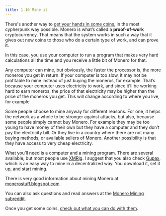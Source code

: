 ```yaml
---
title: 1.10 Mine it
---
```

There's another way to [get your hands in some coins](1.06-getting_monero.md), in the most cypherpunk way possible. Monero is what’s called a **proof-of-work** cryptocurrency. That means that the system works in such a way that it gives out new coins to those who do a certain type of work, and can prove it.

In this case, you use your computer to run a program that makes very hard calculations all the time and you receive a little bit of Monero for that.

Any computer can mine, but obviously, the faster the processor is, the more moneros you get in return. If your computer is too slow, it may not be profitable to mine instead of just buying the moneros, for example. That’s because your computer uses electricity to work, and since it’ll be working hard to earn moneros, the price of that electricity may be higher than the price of the moneros you get. This will change according to where you live, for example.

Some people choose to mine anyway for different reasons. For one, it helps the network as a whole to be stronger against attacks, but also, because some people simply cannot buy Monero. For example they may be too young to have money of their own but they have a computer and they don’t pay the electricity bill. Or they live in a country where there are not many buying methods, or available sellers of Monero. Another possibility is that they have access to very cheap electricity.

What you’ll need is a computer and a mining program. There are several available, but most people use [XMRig](https://xmrig.com/). I suggest that you also check [Gupax](https://gupax.io/), which is an easy way to mine in a decentralized way. You download it, set it up, and start mining.

There is very good information about mining Monero at [monerostuff.blogspot.com](https://monerostuff.blogspot.com/)

You can also ask questions and read answers at the [Monero Mining subreddit](https://www.reddit.com/r/MoneroMining/).

Once you get some coins, [check out what you can do with them](1.13-use_monero.md).